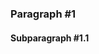 [//]: # (This is sample page #2 REPLACE_ME: Replace or remove according to your needs)
### Paragraph #1
#### Subparagraph #1.1

